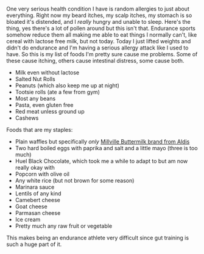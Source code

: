 One very serious health condition I have is random allergies to just about everything. Right now my beard itches, my scalp itches, my stomach is so bloated it's distended, and I *really* hungry and unable to sleep. Here's the thing, yes there's a lot of pollen around but this isn't that. Endurance sports somehow reduce them all making me able to eat things I normally can't, like cereal with lactose free milk, but not today. Today I just lifted weights and didn't do endurance and I'm having a serious allergy attack like I used to have. So this is my list of foods I'm pretty sure cause me problems. Some of these cause itching, others cause intestinal distress, some cause both.

- Milk even without lactose
- Salted Nut Rolls
- Peanuts (which also keep me up at night)
- Tootsie rolls (ate a few from gym)
- Most any beans
- Pasta, even gluten free
- Red meat unless ground up
- Cashews

Foods that are my staples:

- Plain waffles but specifically *only* [Millville Buttermilk brand from Aldis](https://a.co/d/6F6P1Bn)
- Two hard boiled eggs with paprika and salt and a little mayo (three is too much)
- Huel Black Chocolate, which took me a while to adapt to but am now really okay with
- Popcorn with olive oil
- Any white rice (but not brown for some reason)
- Marinara sauce
- Lentils of any kind
- Camebert cheese
- Goat cheese
- Parmasan cheese
- Ice cream
- Pretty much any raw fruit or vegetable

This makes being an endurance athlete very difficult since gut training is such a huge part of it.
